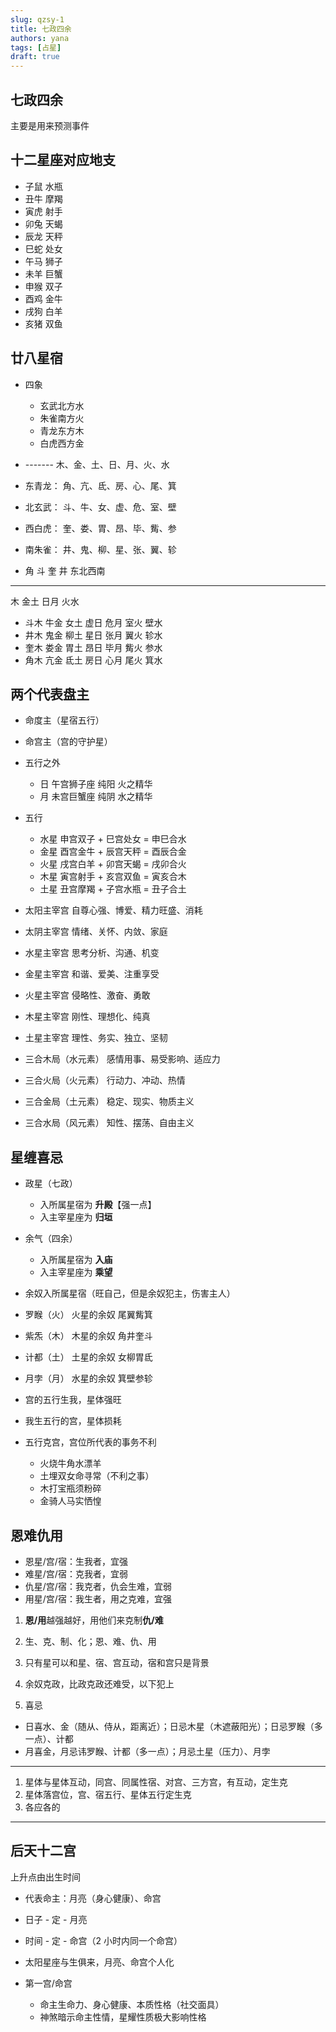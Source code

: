 ```yaml
---
slug: qzsy-1
title: 七政四余
authors: yana
tags: [占星]
draft: true
---
```


## 七政四余

主要是用来预测事件

## 十二星座对应地支

- 子鼠 水瓶
- 丑牛 摩羯
- 寅虎 射手
- 卯兔 天蝎
- 辰龙 天秤
- 巳蛇 处女
- 午马 狮子
- 未羊 巨蟹
- 申猴 双子
- 酉鸡 金牛
- 戌狗 白羊
- 亥猪 双鱼

## 廿八星宿

- 四象

  - 玄武北方水
  - 朱雀南方火
  - 青龙东方木
  - 白虎西方金

- ------- 木、金、土、日、月、火、水
- 东青龙： 角、亢、氐、房、心、尾、箕
- 北玄武： 斗、牛、女、虚、危、室、壁
- 西白虎： 奎、娄、胃、昂、毕、觜、参
- 南朱雀： 井、鬼、柳、星、张、翼、轸

- 角 斗 奎 井 东北西南

---

木 金土 日月 火水

- 斗木 牛金 女土 虚日 危月 室火 壁水
- 井木 鬼金 柳土 星日 张月 翼火 轸水
- 奎木 娄金 胃土 昂日 毕月 觜火 参水
- 角木 亢金 氐土 房日 心月 尾火 箕水

## 两个代表盘主

- 命度主（星宿五行）
- 命宫主（宫的守护星）

- 五行之外

  - 日 午宫狮子座 纯阳 火之精华
  - 月 未宫巨蟹座 纯阴 水之精华

- 五行

  - 水星 申宫双子 + 巳宫处女 = 申巳合水
  - 金星 酉宫金牛 + 辰宫天秤 = 酉辰合金
  - 火星 戌宫白羊 + 卯宫天蝎 = 戌卯合火
  - 木星 寅宫射手 + 亥宫双鱼 = 寅亥合木
  - 土星 丑宫摩羯 + 子宫水瓶 = 丑子合土

- 太阳主宰宫 自尊心强、博爱、精力旺盛、消耗
- 太阴主宰宫 情绪、关怀、内敛、家庭

- 水星主宰宫 思考分析、沟通、机变
- 金星主宰宫 和谐、爱美、注重享受
- 火星主宰宫 侵略性、激奋、勇敢
- 木星主宰宫 刚性、理想化、纯真
- 土星主宰宫 理性、务实、独立、坚韧

- 三合木局（水元素） 感情用事、易受影响、适应力
- 三合火局（火元素） 行动力、冲动、热情
- 三合金局（土元素） 稳定、现实、物质主义
- 三合水局（风元素） 知性、摆荡、自由主义

## 星缠喜忌

- 政星（七政）

  - 入所属星宿为 **升殿**【强一点】
  - 入主宰星座为 **归垣**

- 余气（四余）

  - 入所属星宿为 **入庙**
  - 入主宰星座为 **乘望**

- 余奴入所属星宿（旺自己，但是余奴犯主，伤害主人）
- 罗睺（火） 火星的余奴 尾翼觜箕
- 紫炁（木） 木星的余奴 角井奎斗
- 计都（土） 土星的余奴 女柳胃氐
- 月孛（月） 水星的余奴 箕壁参轸

- 宫的五行生我，星体强旺
- 我生五行的宫，星体损耗

- 五行克宫，宫位所代表的事务不利
  - 火烧牛角水漂羊
  - 土埋双女命寻常（不利之事）
  - 木打宝瓶须粉碎
  - 金骑人马实恓惶

## 恩难仇用

- 恩星/宫/宿：生我者，宜强
- 难星/宫/宿：克我者，宜弱
- 仇星/宫/宿：我克者，仇会生难，宜弱
- 用星/宫/宿：我生者，用之克难，宜强

1. **恩/用**越强越好，用他们来克制**仇/难**

2. 生、克、制、化；恩、难、仇、用

3. 只有星可以和星、宿、宫互动，宿和宫只是背景

4. 余奴克政，比政克政还难受，以下犯上

5. 喜忌

- 日喜水、金（随从、侍从，距离近）；日忌木星（木遮蔽阳光）；日忌罗睺（多一点）、计都
- 月喜金，月忌讳罗睺、计都（多一点）；月忌土星（压力）、月孛

---

1. 星体与星体互动，同宫、同属性宿、对宫、三方宫，有互动，定生克
2. 星体落宫位，宫、宿五行、星体五行定生克
3. 各应各的

---

## 后天十二宫

上升点由出生时间

- 代表命主：月亮（身心健康）、命宫
- 日子 - 定 - 月亮
- 时间 - 定 - 命宫（2 小时内同一个命宫）
- 太阳星座与生俱来，月亮、命宫个人化

- 第一宫/命宫
  - 命主生命力、身心健康、本质性格（社交面具）
  - 神煞暗示命主性情，星耀性质极大影响性格

